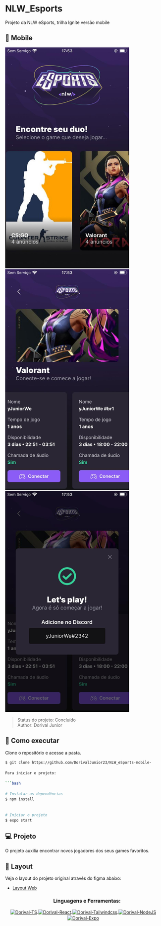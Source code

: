 # NLW_Esports
Projeto da NLW eSports, trilha Ignite versão mobile


<div>
<h2>📱 Mobile</h2>
</div>

<div >
<img src="images/Mobile 1.jfif" width="400rem">
<br>
<img src="images/Mobile 2.jfif" width="400rem">
<br>
<img src="images/Mobile 3.jfif" width="400rem">
</div>

> Status do projeto: Concluído <br>
> Author: Dorival Junior

## 🚀 Como executar

Clone o repositório e acesse a pasta.

```bash
$ git clone https://github.com/DorivalJunior23/NLW_eSports-mobile-

Para iniciar o projeto:

```bash

# Instalar as dependências
$ npm install


# Iniciar o projeto
$ expo start

```


## 💻 Projeto
O projeto auxilia encontrar novos jogadores dos seus games favoritos. 


## 🔖 Layout

Veja o layout do projeto original através do figma abaixo:

- [Layout Web](https://www.figma.com/community/file/1150897317533332617)


  <h3 align="center">Linguagens e Ferramentas:</h3>
<div style="display: inline_block">
      <p align="center">
  <a href="https://www.typescriptlang.org/" target="_blank"><img align="center" alt="Dorival-TS" height="50" width="60" src="https://cdn.jsdelivr.net/gh/devicons/devicon/icons/typescript/typescript-plain.svg"/>
   <a href="https://pt-br.reactjs.org/" target="_blank"><img align="center" alt="Dorival-React" height="50" width="60" src="https://cdn.jsdelivr.net/gh/devicons/devicon/icons/react/react-original.svg"/>
   <a href="https://tailwindcss.com/" target="_blank"><img align="center" alt="Dorival-Tailwindcss" height="50" width="60" src="https://cdn.jsdelivr.net/gh/devicons/devicon/icons/tailwindcss/tailwindcss-plain.svg"/>
   <a href="" target="_blank"><img align="center" alt="Dorival-NodeJS" height="50" width="60" src="https://cdn.jsdelivr.net/gh/devicons/devicon/icons/nodejs/nodejs-plain.svg"/>
 <a href="https://expo.dev/" target="_blank"><img align="center" alt="Dorival-Expo" height="50" width="60" src="https://i.ibb.co/7Wqv3jy/sdk.png"/>
 </div>
